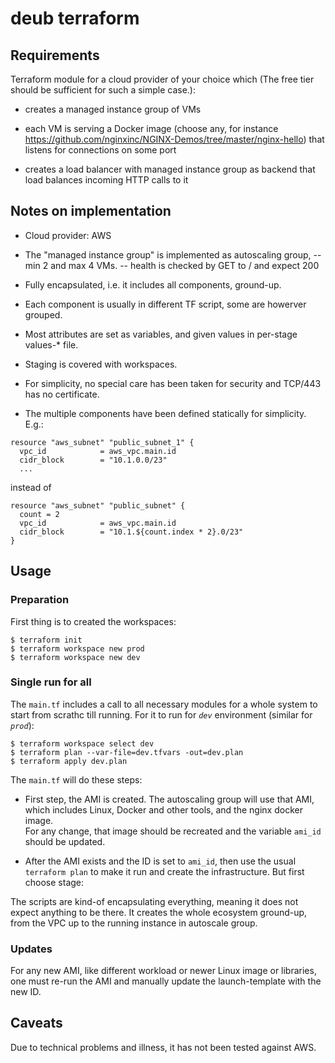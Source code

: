 # deub terraform 

## Requirements 

Terraform module for a cloud provider of your choice which (The free tier should be sufficient for such a simple case.):

- creates a managed instance group of VMs

- each VM is serving a Docker image (choose any, for instance https://github.com/nginxinc/NGINX-Demos/tree/master/nginx-hello) that listens for connections on some port

- creates a load balancer with managed instance group as backend that load balances incoming HTTP calls to it

## Notes on implementation

- Cloud provider: AWS

- The "managed instance group" is implemented as autoscaling group, 
  -- min 2 and max 4 VMs.
  -- health is checked by GET to / and expect 200

- Fully encapsulated, i.e. it includes all components, ground-up.

- Each component is usually in different TF script, some are howerver grouped.

- Most attributes are set as variables, and given values in per-stage values-* file.

- Staging is covered with workspaces.  

- For simplicity, no special care has been taken for security and TCP/443 has no certificate.

- The multiple components have been defined statically for simplicity. E.g.: 

```
resource "aws_subnet" "public_subnet_1" {
  vpc_id            = aws_vpc.main.id
  cidr_block        = "10.1.0.0/23"
  ...
```

instead of 

```
resource "aws_subnet" "public_subnet" {
  count = 2
  vpc_id            = aws_vpc.main.id
  cidr_block        = "10.1.${count.index * 2}.0/23"
}
```

## Usage

### Preparation

First thing is to created the workspaces: 

```
$ terraform init
$ terraform workspace new prod
$ terraform workspace new dev
```

### Single run for all

The `main.tf` includes a call to all necessary modules for a whole system to start from scrathc till running. For it to run for _`dev`_ environment (similar for _`prod`_): 

```
$ terraform workspace select dev
$ terraform plan --var-file=dev.tfvars -out=dev.plan
$ terraform apply dev.plan
```

The `main.tf` will do these steps: 

- First step, the AMI is created. The autoscaling group will use that AMI, which includes Linux, Docker and other tools, and the nginx docker image.<br>
For any change, that image should be recreated and the variable `ami_id` should be updated.

- After the AMI exists and the ID is set to `ami_id`, then use the usual `terraform plan` to make it run and create the infrastructure. But first choose stage: 


The scripts are kind-of encapsulating everything, meaning it does not expect anything to be there. It creates the whole ecosystem ground-up, from the VPC up to the running instance in autoscale group.

### Updates

For any new AMI, like different workload or newer Linux image or libraries, one must re-run the AMI and manually update the launch-template with the new ID.

## Caveats

Due to technical problems and illness, it has not been tested against AWS.
